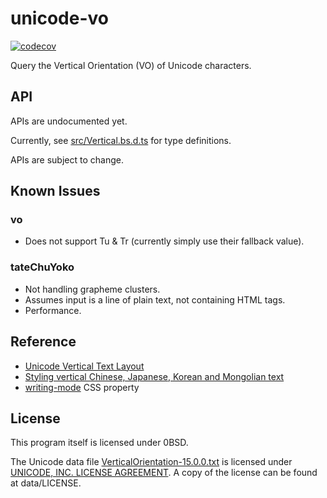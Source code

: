 # unicode-vo

[![codecov](https://codecov.io/gh/weakish/unicode-vo/branch/master/graph/badge.svg?token=KUO7UMADQW)](https://codecov.io/gh/weakish/unicode-vo)

Query the Vertical Orientation (VO) of Unicode characters.

## API

APIs are undocumented yet.

Currently, see [src/Vertical.bs.d.ts](src/Vertical.bs.d.ts) for type definitions.

APIs are subject to change.

## Known Issues

### vo

- Does not support Tu & Tr (currently simply use their fallback value).

### tateChuYoko

- Not handling grapheme clusters.
- Assumes input is a line of plain text, not containing HTML tags.
- Performance.

## Reference

- [Unicode Vertical Text Layout]
- [Styling vertical Chinese, Japanese, Korean and Mongolian text]
- [writing-mode] CSS property

[Unicode Vertical Text Layout]: https://www.unicode.org/reports/tr50/tr50-11.html "Unicode Technical Report #50"
[Styling vertical Chinese, Japanese, Korean and Mongolian text]: https://www.w3.org/International/articles/vertical-text/

## License

This program itself is licensed under 0BSD.

The Unicode data file [VerticalOrientation-15.0.0.txt] is licensed under
[UNICODE, INC. LICENSE AGREEMENT]. A copy of the license can be found at
data/LICENSE.

[VerticalOrientation-15.0.0.txt]: https://www.unicode.org/Public/15.0.0/ucd/VerticalOrientation.txt
[UNICODE, INC. LICENSE AGREEMENT]: http://www.unicode.org/license.txt
[writing-mode]: https://developer.mozilla.org/en-US/docs/Web/CSS/writing-mode "MDN"
